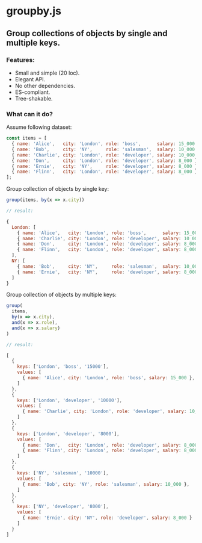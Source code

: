 # groupby.js

## Group collections of objects by single and multiple keys.

### Features:
- Small and simple (20 loc).
- Elegant API.
- No other dependencies.
- ES-compliant.
- Tree-shakable.

### What can it do?

Assume following dataset:

```javascript
const items = [
  { name: 'Alice',   city: 'London', role: 'boss',      salary: 15_000 },
  { name: 'Bob',     city: 'NY',     role: 'salesman',  salary: 10_000 },
  { name: 'Charlie', city: 'London', role: 'developer', salary: 10_000 },
  { name: 'Don',     city: 'London', role: 'developer', salary: 8_000 },
  { name: 'Ernie',   city: 'NY',     role: 'developer', salary: 8_000 },
  { name: 'Flinn',   city: 'London', role: 'developer', salary: 8_000 }
];
```

Group collection of objects by single key:

```javascript
group(items, by(x => x.city))

// result:

{
  London: [
    { name: 'Alice',   city: 'London', role: 'boss',      salary: 15_000 },
    { name: 'Charlie', city: 'London', role: 'developer', salary: 10_000 },
    { name: 'Don',     city: 'London', role: 'developer', salary: 8_000 },
    { name: 'Flinn',   city: 'London', role: 'developer', salary: 8_000 }
  ],
  NY: [
    { name: 'Bob',     city: 'NY',     role: 'salesman',  salary: 10_000 },
    { name: 'Ernie',   city: 'NY',     role: 'developer', salary: 8_000 }
  ]
}
```

Group collection of objects by multiple keys:

```javascript
group(
  items,
  by(x => x.city),
  and(x => x.role),
  and(x => x.salary)
)

// result:

[
  {
    keys: ['London', 'boss', '15000'],
    values: [
      { name: 'Alice', city: 'London', role: 'boss', salary: 15_000 },
    ]
  },
  {
    keys: ['London', 'developer', '10000'],
    values: [
      { name: 'Charlie', city: 'London', role: 'developer', salary: 10_000 },
    ]
  },
  {
    keys: ['London', 'developer', '8000'],
    values: [
      { name: 'Don',   city: 'London', role: 'developer', salary: 8_000 },
      { name: 'Flinn', city: 'London', role: 'developer', salary: 8_000 }
    ]
  },
  {
    keys: ['NY', 'salesman', '10000'],
    values: [
      { name: 'Bob', city: 'NY', role: 'salesman', salary: 10_000 },
    ]
  },
  {
    keys: ['NY', 'developer', '8000'],
    values: [
      { name: 'Ernie', city: 'NY', role: 'developer', salary: 8_000 }
    ]
  }
]
```
